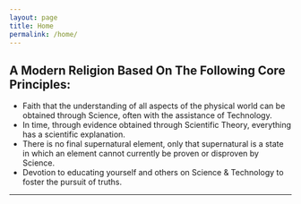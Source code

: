 ```yaml
---
layout: page
title: Home
permalink: /home/
---
```

##  A Modern Religion Based On The Following Core Principles:
* Faith that the understanding of all aspects of the physical world can be obtained through Science, often with the assistance of Technology.  
* In time, through evidence obtained through Scientific Theory, everything has a scientific explanation.
* There is no final supernatural element, only that supernatural is a state in which an element cannot currently be proven or disproven by Science.
* Devotion to educating yourself and others on Science & Technology to foster the pursuit of truths.

----

